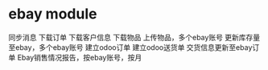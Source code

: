 ebay module
==========
同步消息
下载订单
下载客户信息
下载物品
上传物品，多个ebay账号
更新库存量至ebay，多个ebay账号
建立odoo订单
建立odoo送货单
交货信息更新至ebay订单
Ebay销售情况报告，按ebay账号，按月

